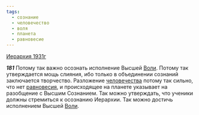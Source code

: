 ```yaml
---
tags:
  - сознание
  - человечество
  - воля
  - планета
  - равновесие
---
```


[Иерархия 1931г](/agni/1931)

___181___
Потому так важно осознать исполнение Высшей [Воли](/tag/#воля). Потому так утверждается мощь слияния, ибо только в объединении сознаний заключается творчество. Разложение [человечества](/tag/#человечество) потому так сильно, что нет [равновесия](/tag/#равновесие), и происходящее на планете указывает на разобщение с Высшим Сознанием. Так можно утверждать, что ученики должны стремиться к осознанию Иерархии. Так можно достичь исполнением Высшей [Воли](/tag/#воля).   


